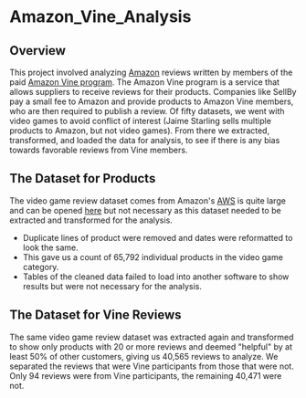 # Amazon_Vine_Analysis

## Overview

This project involved analyzing [Amazon](https://www.amazon.com/) reviews written by members of the paid [Amazon Vine program](https://www.amazon.com/vine/about). The Amazon Vine program is a service that allows suppliers to receive reviews for their products. Companies like SellBy pay a small fee to Amazon and provide products to Amazon Vine members, who are then required to publish a review. Of fifty datasets, we went with video games to avoid conflict of interest (Jaime Starling sells multiple products to Amazon, but not video games). From there we extracted, transformed, and loaded the data for analysis, to see if there is any bias towards favorable reviews from Vine members. 

## The Dataset for Products

The video game review dataset comes from Amazon's [AWS](https://aws.amazon.com/) is quite large and can be opened [here](https://s3.amazonaws.com/amazon-reviews-pds/tsv/amazon_reviews_us_Video_Games_v1_00.tsv.gz) but not necessary as this dataset needed to be extracted and transformed for the analysis. 
- Duplicate lines of product were removed and dates were reformatted to look the same. 
- This gave us a count of 65,792 individual products in the video game category. 
- Tables of the cleaned data failed to load into another software to show results but were not necessary for the analysis. 

## The Dataset for Vine Reviews

The same video game review dataset was extracted again and transformed to show only products with 20 or more reviews and deemed "helpful" by at least 50% of other customers, giving us 40,565 reviews to analyze. We separated the reviews that were Vine participants from those that were not. Only 94 reviews were from Vine participants, the remaining 40,471 were not.

